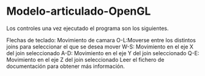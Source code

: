 Modelo-articulado-OpenGL
========================
Los controles una vez ejecutado el programa son los siguientes.

Flechas de teclado: Movimiento de camara
O-L:Moverse entre los distintos joins para seleccionar el que se desea mover
W-S: Movimiento en el eje X del join seleccionado
A-D: Movimiento en el eje Y del join seleccionado
Q-E: Movimiento en el eje Z del join seleccionado
Leer el fichero de documentación para obtener más información.
